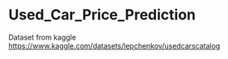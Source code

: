 # Used_Car_Price_Prediction

Dataset from kaggle
https://www.kaggle.com/datasets/lepchenkov/usedcarscatalog
